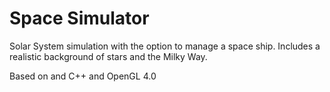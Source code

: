# Space Simulator
Solar System simulation with the option to manage a space ship.
Includes a realistic background of stars and the Milky Way.

Based on and C++ and OpenGL 4.0
